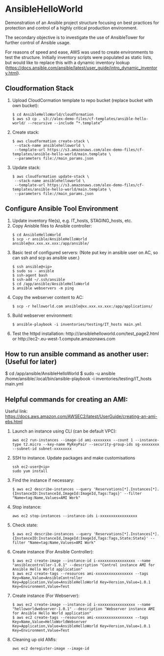 # AnsibleHelloWorld
Demonstration of an Ansible project structure focusing on best practices for protection and control of a highly critical production environment.

The secondary objective is to investigate the use of AnsibleTower for further control of Ansible usage.

For reasons of speed and ease, AWS was used to create environments to test the structure.  Initially inventory scripts were populated as static lists, but would like to replace this with a dynamic inventory lookup (https://docs.ansible.com/ansible/latest/user_guide/intro_dynamic_inventory.html).


## Cloudformation Stack
1. Upload CloudCormation template to repo bucket (replace bucket with own bucket):
      ```
      $ cd AnsibleHelloWorld/cloudformation
      $ aws s3 cp . s3://alex-demo-files/cf-templates/ansible-hello-world/ --recursive --include “*.template”
      ```
1. Create stack:
      ```
      $ aws cloudformation create-stack \
       --stack-name ansiblehelloworld \
       --template-url https://s3.amazonaws.com/alex-demo-files/cf-templates/ansible-hello-world/main.template \
       --parameters file://main_params.json
      ```
1. Update stack:
      ```
      $ aws cloudformation update-stack \
       --stack-name ansiblehelloworld \
       --template-url https://s3.amazonaws.com/alex-demo-files/cf-templates/ansible-hello-world/main.template \
       --parameters file://main_params.json
      ```      

## Configure Ansible Tool Environment
1. Update inventory file(s), e.g. IT_hosts, STAGING_hosts, etc.
1. Copy Anisble files to Ansible controller:
      ```
      $ cd AnsibleHelloWorld
      $ scp -r ansible/AnsibleHelloWorld ansible@xx.xxx.xx.xxx:/app/ansible/
      ```
1. Basic test of configured servers: (Note put key in ansible user on AC, so can ssh and scp as ansible user.)
      ```
      $ ssh ansible@<ip>
      $ sudo su - ansible
      $ ssh-agent bash
      $ ssh-add ~/.ssh/ansible
      $ cd /app/ansible/AnsibleHelloWorld
      $ ansible webservers -m ping
      ```
1. Copy the webserver content to AC:
      ```
      $ scp -r helloworld.com ansible@xx.xxx.xx.xxx:/app/applications/
      ```
1. Build webserver environment:
      ```
      $ ansible-playbook -i inventories/testing/IT_hosts main.yml
      ```
1. Test the httpd installation:
http://<ip>/ansiblehelloworld.com/test_page2.html
or
http://ec2-<ip>.eu-west-1.compute.amazonaws.com


## How to run ansible command as another user:  (Useful for later)
$ cd /app/ansible/AnsibleHelloWorld
$ sudo -u ansible /home/ansible/.local/bin/ansible-playbook -i inventories/testing/IT_hosts main.yml

## Helpful commands for creating an AMI:
Useful link: https://docs.aws.amazon.com/AWSEC2/latest/UserGuide/creating-an-ami-ebs.html

1. Launch an instance using CLI (can be default VPC):
      ```
      aws ec2 run-instances --image-id ami-xxxxxxxx --count 1 --instance-type t2.micro --key-name MyKeyPair --security-group-ids sg-xxxxxxxx --subnet-id subnet-xxxxxxxx
      ```
1. SSH to instance. Update packages and make customisations
      ```
      ssh ec2-user@<ip>
      sudo yum install
      ```
1. Find the instance if necessary:
      ```
      $ aws ec2 describe-instances --query 'Reservations[*].Instances[*].{InstanceID:InstanceId,ImageId:ImageId,Tags:Tags}' --filter "Name=tag:Name,Values=AMI Work"
      ```
1. Stop instance:
      ```
      aws ec2 stop-instances --instance-ids i-xxxxxxxxxxxxxxxxx
      ```
1. Check state:
      ```
      $ aws ec2 describe-instances --query 'Reservations[*].Instances[*].{InstanceID:InstanceId,ImageId:ImageId,Tags:Tags,State:State}' --filter "Name=tag:Name,Values=AMI Work"
      ```
1. Create instance (For Ansible Controller):
      ```
      $ aws ec2 create-image --instance-id i-xxxxxxxxxxxxxxxxx --name "ansiblecontroller-1.0.1" --description "Control instance AMI for Ansible Hello World application"
      $ aws ec2 create-tags --resources ami-xxxxxxxxxxxxxxxxx --tags Key=Name,Value=AnsibleController Key=Application,Value=AnsibleHelloWorld Key=Version,Value=1.0.1 Key=Environment,Value=Test
      ```
1. Create instance (For Webserver):
      ```
      $ aws ec2 create-image --instance-id i-xxxxxxxxxxxxxxxxx --name "helloworldwebserver-1.0.1" --description "Webserver instance AMI for Ansible Hello World application"
      $ aws ec2 create-tags --resources ami-xxxxxxxxxxxxxxxxx --tags Key=Name,Value=HelloWorldWebserver Key=Application,Value=AnsibleHelloWorld Key=Version,Value=1.0.1 Key=Environment,Value=Test
      ```
1. Cleaning up old AMIs:
      ```
      aws ec2 deregister-image --image-id
      ```
